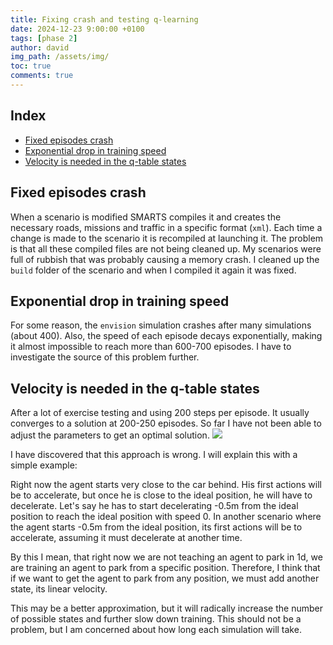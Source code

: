 ```yaml
---
title: Fixing crash and testing q-learning
date: 2024-12-23 9:00:00 +0100
tags: [phase 2]
author: david
img_path: /assets/img/
toc: true
comments: true
---
```


## Index

- [Fixed episodes crash](#fixed-episodes-crash)
- [Exponential drop in training speed](#exponential-drop-in-training-speed)
- [Velocity is needed in the q-table states](#velocity-is-needed-in-the-q-table-states)



## Fixed episodes crash

When a scenario is modified SMARTS compiles it and creates the necessary roads, missions and traffic in a specific format (`xml`). Each time a change is made to the scenario it is recompiled at launching it. The problem is that all these compiled files are not being cleaned up. My scenarios were full of rubbish that was probably causing a memory crash. I cleaned up the `build` folder of the scenario and when I compiled it again it was fixed. 

## Exponential drop in training speed

For some reason, the `envision` simulation crashes after many simulations (about 400). Also, the speed of each episode decays exponentially, making it almost impossible to reach more than 600-700 episodes. I have to investigate the source of this problem further.

## Velocity is needed in the q-table states

After a lot of exercise testing and using 200 steps per episode. It usually converges to a solution at 200-250 episodes. So far I have not been able to adjust the parameters to get an optimal solution.
![](q-scores.png)

I have discovered that this approach is wrong. I will explain this with a simple example:

Right now the agent starts very close to the car behind. His first actions will be to accelerate, but once he is close to the ideal position, he will have to decelerate. Let's say he has to start decelerating -0.5m from the ideal position to reach the ideal position with speed 0.
In another scenario where the agent starts -0.5m from the ideal position, its first actions will be to accelerate, assuming it must decelerate at another time.

By this I mean, that right now we are not teaching an agent to park in 1d, we are training an agent to park from a specific position. Therefore, I think that if we want to get the agent to park from any position, we must add another state, its linear velocity.

This may be a better approximation, but it will radically increase the number of possible states and further slow down training. This should not be a problem, but I am concerned about how long each simulation will take.
